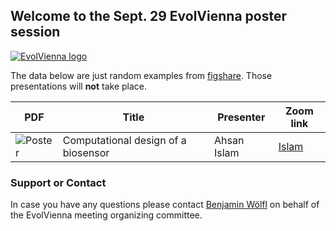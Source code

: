 ## Welcome to the Sept. 29 EvolVienna poster session

[![EvolVienna logo](https://www.evolvienna.at/mediatypes/srcsetvar_medium/evolvienna.jpg)](https://www.evolvienna.at/)

The data below are just random examples from [figshare](https://figshare.com). Those presentations will **not** take place.

PDF          | Title         | Presenter     | Zoom link
------------ | ------------- | ------------- | -------------
![Poster](https://widgets.figshare.com/articles/9757571/embed?show_title=1) | Computational design of a biosensor | Ahsan Islam | [Islam](https://www.google.com)

### Support or Contact

In case you have any questions please contact [Benjamin Wölfl](mailto:email@server.at) on behalf of the EvolVienna meeting organizing committee.
